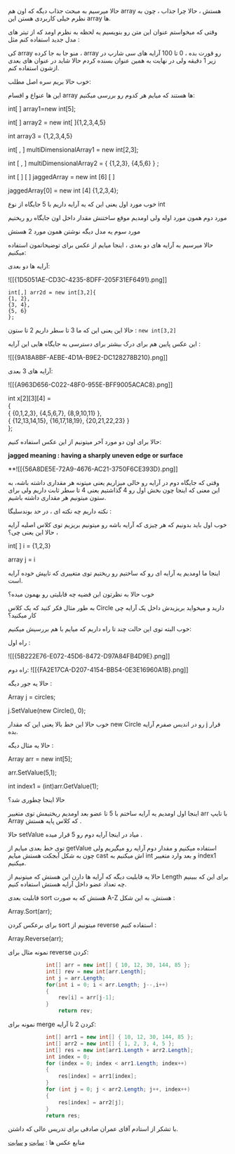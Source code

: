 حالا میرسیم به مبحث جذاب دیگه که اون هم array هستش ، حالا چرا جذاب ، چون به نظرم خیلی کاربردی هستن این array ها.

وقتی که میخواستم عنوان این متن رو بنویسیم یه لحظه به نظرم اومد که از تیتر های مدل جدید استفاده کنم مثل :

کی array منو جا به جا کرده ، array رو قورت بده ، 0 تا 100 آرایه های سی شارپ در زیر 1 دقیقه ولی در نهایت به همین عنوان بسنده کردم حالا شاید در عنوان های بعدی ازشون استفاده کنم.

خوب حالا بریم سره اصل مطلب:

این ها عنواع و اقسام array ها هستند که میایم هر کدوم رو بررسی میکنیم:

int[ ] array1=new int[5];

int[ ] array2 = new int[ ]{1,2,3,4,5}

int array3 = {1,2,3,4,5}

int[ , ] multiDimensionalArray1 = new int[2,3];

int [ , ] multiDimensionalArray2 = { {1,2,3}, {4,5,6} } ;

int [ ] [ ] jaggedArray = new int [6] [ ]

jaggedArray[0] = new int [4] {1,2,3,4};

خوب مورد اول یعنی این که یه آرایه داریم با 5 جایگاه از نوع int

مورد دوم همون مورد اوله ولی اومدیم موقع ساختنش مقدار داخل اون جایگاه رو ریختیم

مورد سوم یه مدل دیگه نوشتن همون مورد 2 هستش

حالا میرسیم به آرایه های دو بعدی ، اینجا میایم از عکس برای توضیحاتمون استفاده میکنیم:

آرایه ها دو بعدی:

![[{1D5051AE-CD3C-4235-8DFF-205F31EF6491}.png]]

`int[,] arr2d = new int[3,2]{`  
`{1, 2},`  
`{3, 4},`  
`{5, 6}`  
`};`

حالا این یعنی این که ما 3 تا سطر داریم 2 تا ستون : `new int[3,2]`

این عکس پایین هم برای درک بیشتر برای دسترسی به جایگاه هایی این آرایه :

![[{9A18A8BF-AEBE-4D1A-B9E2-DC128278B210}.png]]

آرایه های 3 بعدی:

![[{A963D656-C022-48F0-955E-BFF9005ACAC8}.png]]


int x[2][3][4] =  
{  
{ {0,1,2,3}, {4,5,6,7}, {8,9,10,11} },  
{ {12,13,14,15}, {16,17,18,19}, {20,21,22,23} }  
};

حالا برای اون دو مورد آخر میتونیم از این عکس استفاده کنیم:

**jagged meaning : having a sharply uneven edge or surface**


**![[{56A8DE5E-72A9-4676-AC21-3750F6CE393D}.png]]


وقتی که جایگاه دوم در آرایه رو خالی میزاریم یعنی میتونه هر مقداری داشته باشه، به این معنی که اینجا چون بخش اول رو 4 گذاشتیم یعنی 4 تا سطر ثابت داریم ولی برای ستون میتونیم هر مقداری داشته باشیم.

نکته داریم چه نکته ای ، در حد بوندسلیگا :

خوب اول باید بدونیم که هر چیزی که آرایه باشه رو میتونیم بریزیم توی کلاس اصلیه آرایه ، حالا این یعنی چی؟

int[ ] i = {1,2,3}

array j = i

اینجا ما اومدیم یه آرایه ای رو که ساختیم رو ریختیم توی متغییری که تایپش خوده آرایه است.

خوب حالا به نظرتون این قضیه چه قابلیتی رو بهمون میده؟

به طور مثال فکر کنید که یک کلاس Circle دارید و میخواید بریزیدش داخل یک آرایه چی کار میکنید؟

خوب البته توی این حالت چند تا راه داریم که میایم با هم بررسیش میکنیم:

راه اول :

![[{5B222E76-E072-45D6-8472-D97A84FB4D9E}.png]]

راه دوم:
![[{FA2E17CA-D207-4154-BB54-0E3E16960A1B}.png]]

حالا یه جور دیگه :

Array j = circles;

j.SetValue(new Circle(), 0);

خوب حالا این خط بالا یعنی این که مقدار new Circle رو در اندیس صفرم آرایه j قرار بده.

حالا یه مثال دیگه :

Array arr = new int[5];

arr.SetValue(5,1);

int index1 = (int)arr.GetValue(1);

حالا اینجا چطوری شد؟

اینجا اول اومدیم یه آرایه ساختم با 5 تا عضو بعد اومدیم ریختیمش توی متغییر arr با تایپ Array که کلاس پایه هستش .

حالا setValue میاد در اینجا آرایه دوم رو 5 قرار میده .

توی خط بعدی میایم از getValue استفاده میکنیم و مقدار دوم آرایه رو میگیریم ولی چون به شکل آبجکت هستش میایم cast اش میکنیم به int و بعد وارد متغییر index1 میکنیم.

حالا یه قابلیت دیگه که آرایه ها دارن این هستش که میتونیم از Length برای این که ببینیم چه تعداد عضو داخل آرایه هستش استفاده کنیم.

قابلیت بعدی sort هستش که به صورت A-Z هستش. به این شکل :

Array.Sort(arr);

برای برعکس کردن sort میتونیم از reverse استفاده کنیم :

Array.Reverse(arr);

نمونه مثال برای reverse کردن:


```csharp
            int[] arr = new int[] { 10, 12, 30, 144, 85 };
            int[] rev = new int[arr.Length];
            int j = arr.Length;
            for(int i = 0; i < arr.Length; j--,i++)
            {
                rev[i] = arr[j-1];
            }
                return rev;        
```

نمونه برای merge کردن 2 تا آرایه:

```csharp
            int[] arr1 = new int[] { 10, 12, 30, 144, 85 };
            int[] arr2 = new int[] { 1, 2, 3, 4, 5 };
            int[] res = new int[arr1.Length + arr2.Length];
            int index = 0;
            for (index = 0; index < arr1.Length; index++)
            {
                res[index] = arr1[index];
            }
            for (int j = 0; j < arr2.Length; j++, index++)
            {
                res[index] = arr2[j];
            }
            return res;
```

با تشکر از استادم آقای عمران صادقی برای تدریس عالی که داشتن.

منابع عکس ها : [سایت](https://l.vrgl.ir/r?ad=1&l=https%3A%2F%2Fwww.geeksforgeeks.org%2Fmultidimensional-arrays-in-c%2F&si=pyhoyoemh4dq&st=post&k=468T1it1hTgmq0t%2FLa8PEZa%2FA6YEijP0Nffln6%2BSORg%3D) و [سایت](https://l.vrgl.ir/r?ad=1&l=https%3A%2F%2Fwww.geeksforgeeks.org%2Fjagged-array-or-array-of-arrays-in-c-with-examples%2F&si=pyhoyoemh4dq&st=post&k=cBMgpWP0fL6b0T2gcxwODLldS0qlbGw9pYlzUn6YVoA%3D)
